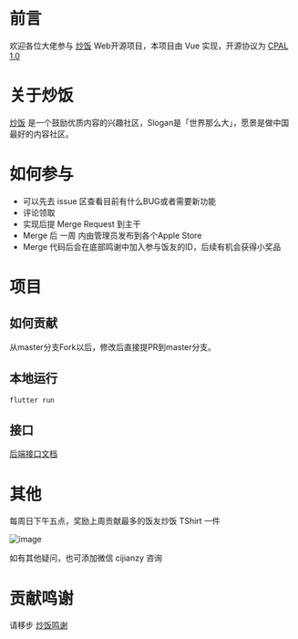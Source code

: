 # 前言
欢迎各位大佬参与 [炒饭](https://chao.fun) Web开源项目，本项目由 Vue 实现，开源协议为 [CPAL 1.0](https://opensource.org/licenses/CPAL-1.0)

# 关于炒饭
[炒饭](https://chao.fun/app) 是一个鼓励优质内容的兴趣社区，Slogan是「世界那么大」，愿景是做中国最好的内容社区。

# 如何参与

* 可以先去 issue 区查看目前有什么BUG或者需要新功能
* 评论领取
* 实现后提 Merge Request 到主干
* Merge 后 一周 内由管理员发布到各个Apple Store
* Merge 代码后会在底部鸣谢中加入参与饭友的ID，后续有机会获得小奖品

# 项目

## 如何贡献
从master分支Fork以后，修改后直接提PR到master分支。

## 本地运行
```
flutter run 
```

## 接口
[后端接口文档](https://chao.fun/swagger-ui/index.html)


# 其他
每周日下午五点，奖励上周贡献最多的饭友炒饭 TShirt 一件

![image](https://user-images.githubusercontent.com/6985160/115997172-c6374600-a614-11eb-8fda-27a9b8725d5a.png)

如有其他疑问，也可添加微信 cijianzy 咨询

# 贡献鸣谢
请移步 [炒饭鸣谢](https://www.chao.fun/webview/thx) 

